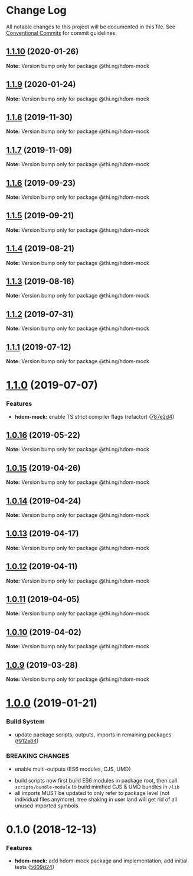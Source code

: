 # Change Log

All notable changes to this project will be documented in this file.
See [Conventional Commits](https://conventionalcommits.org) for commit guidelines.

## [1.1.10](https://github.com/thi-ng/umbrella/compare/@thi.ng/hdom-mock@1.1.9...@thi.ng/hdom-mock@1.1.10) (2020-01-26)

**Note:** Version bump only for package @thi.ng/hdom-mock





## [1.1.9](https://github.com/thi-ng/umbrella/compare/@thi.ng/hdom-mock@1.1.8...@thi.ng/hdom-mock@1.1.9) (2020-01-24)

**Note:** Version bump only for package @thi.ng/hdom-mock





## [1.1.8](https://github.com/thi-ng/umbrella/compare/@thi.ng/hdom-mock@1.1.7...@thi.ng/hdom-mock@1.1.8) (2019-11-30)

**Note:** Version bump only for package @thi.ng/hdom-mock





## [1.1.7](https://github.com/thi-ng/umbrella/compare/@thi.ng/hdom-mock@1.1.6...@thi.ng/hdom-mock@1.1.7) (2019-11-09)

**Note:** Version bump only for package @thi.ng/hdom-mock





## [1.1.6](https://github.com/thi-ng/umbrella/compare/@thi.ng/hdom-mock@1.1.5...@thi.ng/hdom-mock@1.1.6) (2019-09-23)

**Note:** Version bump only for package @thi.ng/hdom-mock





## [1.1.5](https://github.com/thi-ng/umbrella/compare/@thi.ng/hdom-mock@1.1.4...@thi.ng/hdom-mock@1.1.5) (2019-09-21)

**Note:** Version bump only for package @thi.ng/hdom-mock





## [1.1.4](https://github.com/thi-ng/umbrella/compare/@thi.ng/hdom-mock@1.1.3...@thi.ng/hdom-mock@1.1.4) (2019-08-21)

**Note:** Version bump only for package @thi.ng/hdom-mock





## [1.1.3](https://github.com/thi-ng/umbrella/compare/@thi.ng/hdom-mock@1.1.2...@thi.ng/hdom-mock@1.1.3) (2019-08-16)

**Note:** Version bump only for package @thi.ng/hdom-mock





## [1.1.2](https://github.com/thi-ng/umbrella/compare/@thi.ng/hdom-mock@1.1.1...@thi.ng/hdom-mock@1.1.2) (2019-07-31)

**Note:** Version bump only for package @thi.ng/hdom-mock





## [1.1.1](https://github.com/thi-ng/umbrella/compare/@thi.ng/hdom-mock@1.1.0...@thi.ng/hdom-mock@1.1.1) (2019-07-12)

**Note:** Version bump only for package @thi.ng/hdom-mock





# [1.1.0](https://github.com/thi-ng/umbrella/compare/@thi.ng/hdom-mock@1.0.16...@thi.ng/hdom-mock@1.1.0) (2019-07-07)


### Features

* **hdom-mock:** enable TS strict compiler flags (refactor) ([787e2d4](https://github.com/thi-ng/umbrella/commit/787e2d4))





## [1.0.16](https://github.com/thi-ng/umbrella/compare/@thi.ng/hdom-mock@1.0.15...@thi.ng/hdom-mock@1.0.16) (2019-05-22)

**Note:** Version bump only for package @thi.ng/hdom-mock





## [1.0.15](https://github.com/thi-ng/umbrella/compare/@thi.ng/hdom-mock@1.0.14...@thi.ng/hdom-mock@1.0.15) (2019-04-26)

**Note:** Version bump only for package @thi.ng/hdom-mock





## [1.0.14](https://github.com/thi-ng/umbrella/compare/@thi.ng/hdom-mock@1.0.13...@thi.ng/hdom-mock@1.0.14) (2019-04-24)

**Note:** Version bump only for package @thi.ng/hdom-mock





## [1.0.13](https://github.com/thi-ng/umbrella/compare/@thi.ng/hdom-mock@1.0.12...@thi.ng/hdom-mock@1.0.13) (2019-04-17)

**Note:** Version bump only for package @thi.ng/hdom-mock





## [1.0.12](https://github.com/thi-ng/umbrella/compare/@thi.ng/hdom-mock@1.0.11...@thi.ng/hdom-mock@1.0.12) (2019-04-11)

**Note:** Version bump only for package @thi.ng/hdom-mock





## [1.0.11](https://github.com/thi-ng/umbrella/compare/@thi.ng/hdom-mock@1.0.10...@thi.ng/hdom-mock@1.0.11) (2019-04-05)

**Note:** Version bump only for package @thi.ng/hdom-mock





## [1.0.10](https://github.com/thi-ng/umbrella/compare/@thi.ng/hdom-mock@1.0.9...@thi.ng/hdom-mock@1.0.10) (2019-04-02)

**Note:** Version bump only for package @thi.ng/hdom-mock





## [1.0.9](https://github.com/thi-ng/umbrella/compare/@thi.ng/hdom-mock@1.0.8...@thi.ng/hdom-mock@1.0.9) (2019-03-28)

**Note:** Version bump only for package @thi.ng/hdom-mock







# [1.0.0](https://github.com/thi-ng/umbrella/compare/@thi.ng/hdom-mock@0.1.5...@thi.ng/hdom-mock@1.0.0) (2019-01-21)


### Build System

* update package scripts, outputs, imports in remaining packages ([f912a84](https://github.com/thi-ng/umbrella/commit/f912a84))


### BREAKING CHANGES

* enable multi-outputs (ES6 modules, CJS, UMD)

- build scripts now first build ES6 modules in package root, then call
  `scripts/bundle-module` to build minified CJS & UMD bundles in `/lib`
- all imports MUST be updated to only refer to package level
  (not individual files anymore). tree shaking in user land will get rid of
  all unused imported symbols


# 0.1.0 (2018-12-13)


### Features

* **hdom-mock:** add hdom-mock package and implementation, add initial tests ([5609d24](https://github.com/thi-ng/umbrella/commit/5609d24))
